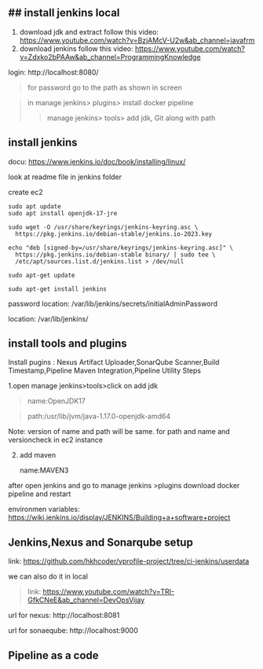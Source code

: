 ## ## install jenkins local
1. download jdk and extract
follow this video: https://www.youtube.com/watch?v=BzjAMcV-U2w&ab_channel=javafrm
2. download jenkins
follow this video: https://www.youtube.com/watch?v=Zdxko2bPAAw&ab_channel=ProgrammingKnowledge

login: http://localhost:8080/
>for password go to the path as shown in screen

>in manage jenkins> plugins> install docker pipeline
>>manage jenkins> tools> add jdk, Git along with path

## install jenkins 
docu: https://www.jenkins.io/doc/book/installing/linux/

look at readme file in jenkins folder

create ec2
```
sudo apt update
sudo apt install openjdk-17-jre

sudo wget -O /usr/share/keyrings/jenkins-keyring.asc \
  https://pkg.jenkins.io/debian-stable/jenkins.io-2023.key

echo "deb [signed-by=/usr/share/keyrings/jenkins-keyring.asc]" \
  https://pkg.jenkins.io/debian-stable binary/ | sudo tee \
  /etc/apt/sources.list.d/jenkins.list > /dev/null

sudo apt-get update

sudo apt-get install jenkins
```
password location: /var/lib/jenkins/secrets/initialAdminPassword

location: /var/lib/jenkins/

## install tools and plugins
Install pugins : Nexus Artifact Uploader,SonarQube Scanner,Build Timestamp,Pipeline Maven Integration,Pipeline Utility Steps

1.open manage jenkins>tools>click on add jdk
>name:OpenJDK17

>path:/usr/lib/jvm/java-1.17.0-openjdk-amd64

Note: version of name and path will be same. for path and name and versioncheck in ec2 instance

2. add maven
   
   name:MAVEN3

after open jenkins and go to manage jenkins >plugins download docker pipeline and restart

environmen variables: https://wiki.jenkins.io/display/JENKINS/Building+a+software+project

## Jenkins,Nexus and Sonarqube setup

link: https://github.com/hkhcoder/vprofile-project/tree/ci-jenkins/userdata

we can also do it in local
>link: https://www.youtube.com/watch?v=TRI-GfkCNeE&ab_channel=DevOpsVijay

url for nexus: http://localhost:8081

url for sonaeqube: http://localhost:9000

## Pipeline as a code

```

```


